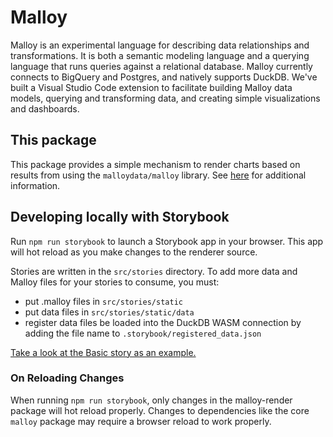 # Malloy

Malloy is an experimental language for describing data relationships and transformations. It is both a semantic modeling language and a querying language that runs queries against a relational database. Malloy currently connects to BigQuery and Postgres, and natively supports DuckDB. We've built a Visual Studio Code extension to facilitate building Malloy data models, querying and transforming data, and creating simple visualizations and dashboards.

## This package

This package provides a simple mechanism to render charts based on results from using the `malloydata/malloy` library. See [here](https://github.com/malloydata/malloy/blob/main/packages/malloy/README.md) for additional information.

## Developing locally with Storybook

Run `npm run storybook` to launch a Storybook app in your browser. This app will hot reload as you make changes to the renderer source.

Stories are written in the `src/stories` directory. To add more data and Malloy files for your stories to consume, you must:

- put .malloy files in `src/stories/static`
- put data files in `src/stories/static/data`
- register data files be loaded into the DuckDB WASM connection by adding the file name to `.storybook/registered_data.json`

[Take a look at the Basic story as an example.](./src/stories/basic.stories.ts)

### On Reloading Changes

When running `npm run storybook`, only changes in the malloy-render package will hot reload properly. Changes to dependencies like the core `malloy` package may require a browser reload to work properly.
